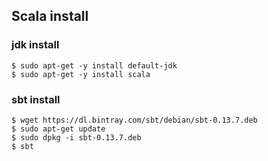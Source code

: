 ## Scala install
### jdk install
```
$ sudo apt-get -y install default-jdk
$ sudo apt-get -y install scala
```

### sbt install
```
$ wget https://dl.bintray.com/sbt/debian/sbt-0.13.7.deb
$ sudo apt-get update
$ sudo dpkg -i sbt-0.13.7.deb
$ sbt
```
